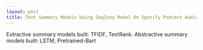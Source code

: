```yaml
---
layout: post
title: Text Summary Models Using Seq2seq Model On Spotify Podcast Audio Transcripts
---
```

Extractive summary models built: TFIDF, TextRank.
Abstractive summary models built: LSTM, Pretrained-Bart

